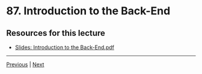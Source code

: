 # 87. Introduction to the Back-End




##  Resources for this lecture


-   [Slides: Introduction to the Back-End.pdf](https://python-ds.s3.us-west-1.amazonaws.com/Python-and-Django-Full-Stack-Web-Developer-Bootcamp/Resources/Introduction+to+the+Back-End.pdf)


---

[Previous](./86_jQuery-Project-Solutions-Part-Three.md) | [Next](./88_Command-Line-and-Terminal-Overview.md)
